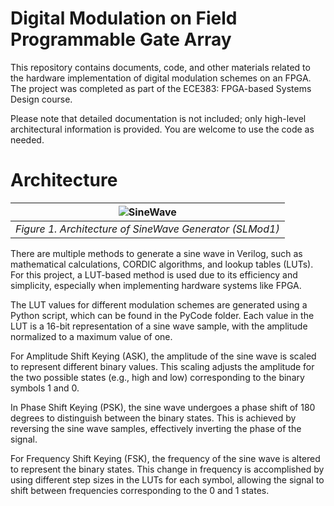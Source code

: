 # Digital Modulation on Field Programmable Gate Array

This repository contains documents, code, and other materials related to the hardware implementation of digital modulation schemes on an FPGA. The project was completed as part of the ECE383: FPGA-based Systems Design course.

Please note that detailed documentation is not included; only high-level architectural information is provided. You are welcome to use the code as needed.

# Architecture

|  ![SineWave](https://github.com/user-attachments/assets/b3003268-4630-42b6-a39b-a11163bc6d6d) |
|:----:|
| _Figure 1. Architecture of SineWave Generator (SLMod1)_|

There are multiple methods to generate a sine wave in Verilog, such as mathematical calculations, CORDIC algorithms, and lookup tables (LUTs). For this project, a LUT-based method is used due to its efficiency and simplicity, especially when implementing hardware systems like FPGA.

The LUT values for different modulation schemes are generated using a Python script, which can be found in the PyCode folder. Each value in the LUT is a 16-bit representation of a sine wave sample, with the amplitude normalized to a maximum value of one.

For Amplitude Shift Keying (ASK), the amplitude of the sine wave is scaled to represent different binary values. This scaling adjusts the amplitude for the two possible states (e.g., high and low) corresponding to the binary symbols 1 and 0.

In Phase Shift Keying (PSK), the sine wave undergoes a phase shift of 180 degrees to distinguish between the binary states. This is achieved by reversing the sine wave samples, effectively inverting the phase of the signal.

For Frequency Shift Keying (FSK), the frequency of the sine wave is altered to represent the binary states. This change in frequency is accomplished by using different step sizes in the LUTs for each symbol, allowing the signal to shift between frequencies corresponding to the 0 and 1 states.
